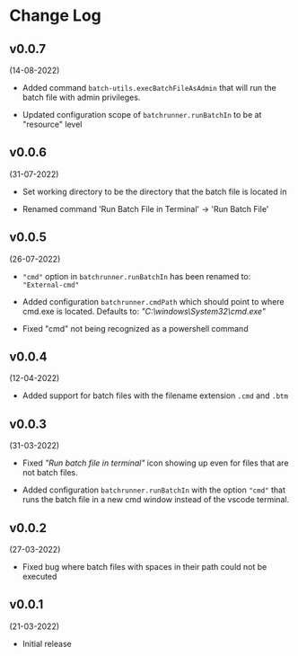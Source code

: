 # Change Log

## v0.0.7
(14-08-2022)

- Added command `batch-utils.execBatchFileAsAdmin` that will run the batch file with admin privileges.

- Updated configuration scope of `batchrunner.runBatchIn` to be at "resource" level


## v0.0.6
(31-07-2022)

- Set working directory to be the directory that the batch file is located in

- Renamed command 'Run Batch File in Terminal' -> 'Run Batch File'
 

## v0.0.5
(26-07-2022)

- `"cmd"` option in `batchrunner.runBatchIn` has been renamed to: `"External-cmd"`

- Added configuration `batchrunner.cmdPath` which should point to where cmd.exe is located. Defaults to: _"C:\\windows\\System32\\cmd.exe"_

- Fixed "cmd" not being recognized as a powershell command


## v0.0.4
(12-04-2022)

- Added support for batch files with the filename extension `.cmd` and `.btm`

## v0.0.3
(31-03-2022)

- Fixed *"Run batch file in terminal"* icon showing up even for files that are not batch files.

- Added configuration `batchrunner.runBatchIn` with the option `"cmd"` that runs the batch file in a new cmd window instead of the vscode terminal.

## v0.0.2
(27-03-2022)

- Fixed bug where batch files with spaces in their path could not be executed

## v0.0.1
(21-03-2022)

- Initial release